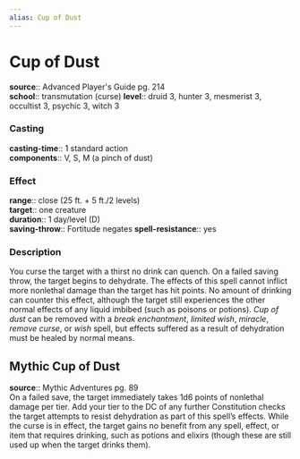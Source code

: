 ```yaml
---
alias: Cup of Dust
---
```


# Cup of Dust 

**source**:: Advanced Player's Guide pg. 214  
**school**:: transmutation (curse)
**level**:: druid 3, hunter 3, mesmerist 3, occultist 3, psychic 3, witch 3

### Casting 

**casting-time**:: 1 standard action  
**components**:: V, S, M (a pinch of dust)

### Effect 

**range**:: close (25 ft. + 5 ft./2 levels)  
**target**:: one creature  
**duration**:: 1 day/level (D)  
**saving-throw**:: Fortitude negates
**spell-resistance**:: yes

### Description 

You curse the target with a thirst no drink can quench. On a failed saving throw, the target begins to dehydrate. The effects of this spell cannot inflict more nonlethal damage than the target has hit points. No amount of drinking can counter this effect, although the target still experiences the other normal effects of any liquid imbibed (such as poisons or potions). *Cup of dust* can be removed with a *break enchantment*, *limited wish*, *miracle*, *remove curse*, or *wish* spell, but effects suffered as a result of dehydration must be healed by normal means.

## Mythic Cup of Dust 

**source**:: Mythic Adventures pg. 89  
On a failed save, the target immediately takes 1d6 points of nonlethal damage per tier. Add your tier to the DC of any further Constitution checks the target attempts to resist dehydration as part of this spell’s effects. While the curse is in effect, the target gains no benefit from any spell, effect, or item that requires drinking, such as potions and elixirs (though these are still used up when the target drinks them).
